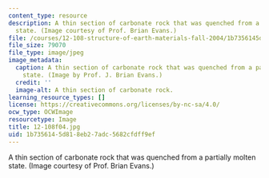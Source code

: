 ```yaml
---
content_type: resource
description: A thin section of carbonate rock that was quenched from a partially molten
  state. (Image courtesy of Prof. Brian Evans.)
file: /courses/12-108-structure-of-earth-materials-fall-2004/1b7356145d818eb27adc5682cfdff9ef_12-108f04.jpg
file_size: 79070
file_type: image/jpeg
image_metadata:
  caption: A thin section of carbonate rock that was quenched from a partially molten
    state. (Image by Prof. J. Brian Evans.)
  credit: ''
  image-alt: A thin section of carbonate rock.
learning_resource_types: []
license: https://creativecommons.org/licenses/by-nc-sa/4.0/
ocw_type: OCWImage
resourcetype: Image
title: 12-108f04.jpg
uid: 1b735614-5d81-8eb2-7adc-5682cfdff9ef
---
```

A thin section of carbonate rock that was quenched from a partially molten state. (Image courtesy of Prof. Brian Evans.)